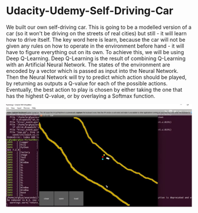 # Udacity-Udemy-Self-Driving-Car
We built our own self-driving car. This is going to be a modelled version of a car (so it won't be driving on the streets of real cities) but still - it will learn how to drive itself. The key word here is learn, because the car will not be given any rules on how to operate in the environment before hand - it will have to figure everything out on its own. To achieve this, we will be using Deep Q-Learning.  Deep Q-Learning is the result of combining Q-Learning with an Artificial Neural Network. The states of the environment are encoded by a vector which is passed as input into the Neural Network. Then the Neural Network will try to predict which action should be played, by returning as outputs a Q-value for each of the possible actions. Eventually, the best action to play is chosen by either taking the one that has the highest Q-value, or by overlaying a Softmax function.  
 
![alt text](https://github.com/arghyasls/Udacity-Udemy-Self-Driving-Car/blob/master/Udacity-Udemy-Self-Driving-Car/car1.jpg)
